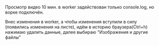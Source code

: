 Просмотр видео 10 мин.
в worker задействован только console.log, но ворке подключён.

Внес изменения в worker, а чтобы изменения вступили в силу (появились изменения на листе),
идём в историю браузера(Ctrl+h) нажимаю удалить данные, далее выбираю "Изображения и другие файлы"
